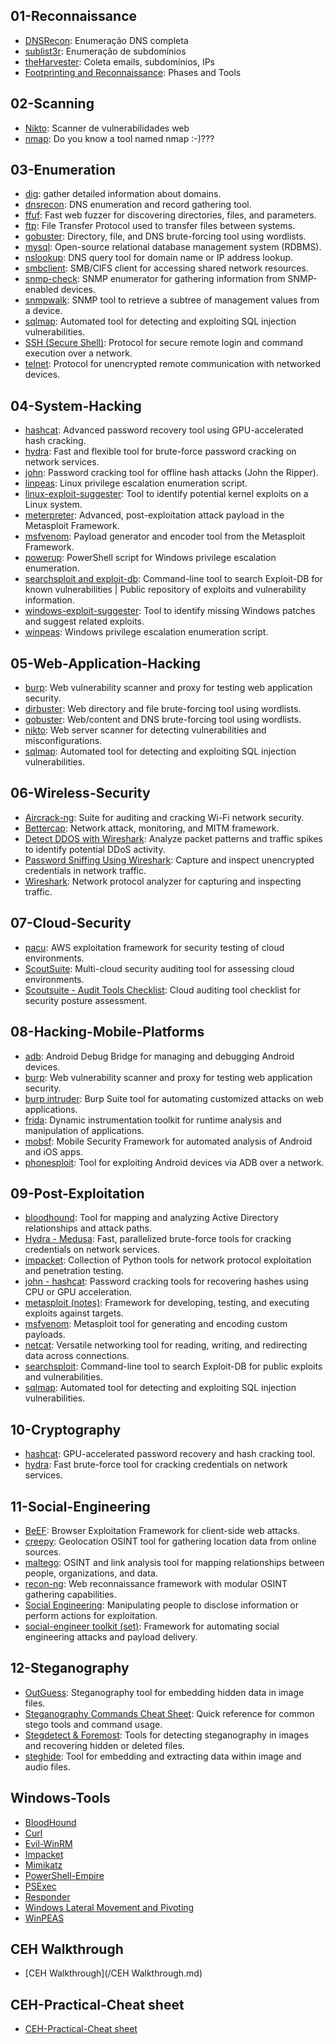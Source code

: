 ## 01-Reconnaissance
- [DNSRecon](/01-Reconnaissance/DNSRecon.md): Enumeração DNS completa
- [sublist3r](/01-Reconnaissance/sublist3r.md): Enumeração de subdomínios
- [theHarvester](/01-Reconnaissance/theHarvester.md): Coleta emails, subdomínios, IPs
- [Footprinting and Reconnaissance](/01-Reconnaissance/Footprinting%20and%20Reconnaissance.md): Phases and Tools

## 02-Scanning
- [Nikto](/02-Scanning/Nikto.md): Scanner de vulnerabilidades web
- [nmap](/02-Scanning/nmap.md): Do you know a tool named nmap :-)???

## 03-Enumeration
- [dig](/03-Enumeration/dig.md): gather detailed information about domains.
- [dnsrecon](/03-Enumeration/dnsrecon.md): DNS enumeration and record gathering tool.
- [ffuf](/03-Enumeration/ffuf.md): Fast web fuzzer for discovering directories, files, and parameters.
- [ftp](/03-Enumeration/ftp.md): File Transfer Protocol used to transfer files between systems.
- [gobuster](/03-Enumeration/gobuster.md): Directory, file, and DNS brute-forcing tool using wordlists.
- [mysql](/03-Enumeration/mysql.md): Open-source relational database management system (RDBMS).
- [nslookup](/03-Enumeration/nslookup.md): DNS query tool for domain name or IP address lookup.
- [smbclient](/03-Enumeration/smbclient.md): SMB/CIFS client for accessing shared network resources.
- [snmp-check](/03-Enumeration/snmp-check.md): SNMP enumerator for gathering information from SNMP-enabled devices.
- [snmpwalk](/03-Enumeration/snmpwalk.md): SNMP tool to retrieve a subtree of management values from a device.
- [sqlmap](/03-Enumeration/sqlmap.md): Automated tool for detecting and exploiting SQL injection vulnerabilities.
- [SSH (Secure Shell)](/03-Enumeration/SSH%20(Secure%20Shell).md): Protocol for secure remote login and command execution over a network.
- [telnet](/03-Enumeration/telnet.md): Protocol for unencrypted remote communication with networked devices.

## 04-System-Hacking
- [hashcat](/04-System-Hacking/hashcat.md): Advanced password recovery tool using GPU-accelerated hash cracking.
- [hydra](/04-System-Hacking/hydra.md): Fast and flexible tool for brute-force password cracking on network services.
- [john](/04-System-Hacking/john.md): Password cracking tool for offline hash attacks (John the Ripper).
- [linpeas](/04-System-Hacking/linpeas.md): Linux privilege escalation enumeration script.
- [linux-exploit-suggester](/04-System-Hacking/linux-exploit-suggester.md): Tool to identify potential kernel exploits on a Linux system.
- [meterpreter](/04-System-Hacking/meterpreter.md): Advanced, post-exploitation attack payload in the Metasploit Framework.
- [msfvenom](/04-System-Hacking/msfvenom.md): Payload generator and encoder tool from the Metasploit Framework.
- [powerup](/04-System-Hacking/powerup.md): PowerShell script for Windows privilege escalation enumeration.
- [searchsploit and exploit-db](/04-System-Hacking/searchsploit%20and%20exploit-db.md): Command-line tool to search Exploit-DB for known vulnerabilities | Public repository of exploits and vulnerability information.
- [windows-exploit-suggester](/04-System-Hacking/windows-exploit-suggester.md): Tool to identify missing Windows patches and suggest related exploits.
- [winpeas](/04-System-Hacking/winpeas.md): Windows privilege escalation enumeration script.

## 05-Web-Application-Hacking
- [burp](/05-Web-Application-Hacking/burp.md): Web vulnerability scanner and proxy for testing web application security.
- [dirbuster](/05-Web-Application-Hacking/dirbuster.md): Web directory and file brute-forcing tool using wordlists.
- [gobuster](/05-Web-Application-Hacking/gobuster.md): Web/content and DNS brute-forcing tool using wordlists.
- [nikto](/05-Web-Application-Hacking/nikto.md): Web server scanner for detecting vulnerabilities and misconfigurations.
- [sqlmap](/05-Web-Application-Hacking/sqlmap.md): Automated tool for detecting and exploiting SQL injection vulnerabilities.

## 06-Wireless-Security
- [Aircrack-ng](/06-Wireless-Security/Aircrack-ng.md): Suite for auditing and cracking Wi-Fi network security.
- [Bettercap](/06-Wireless-Security/Bettercap.md): Network attack, monitoring, and MITM framework.
- [Detect DDOS with Wireshark](/06-Wireless-Security/Detect%20DDOS%20with%20Wireshark.md): Analyze packet patterns and traffic spikes to identify potential DDoS activity.
- [Password Sniffing Using Wireshark](/06-Wireless-Security/Password%20Sniffing%20Using%20Wireshark.md): Capture and inspect unencrypted credentials in network traffic.
- [Wireshark](/06-Wireless-Security/Wireshark.md): Network protocol analyzer for capturing and inspecting traffic.

## 07-Cloud-Security
- [pacu](/07-Cloud-Security/pacu.md): AWS exploitation framework for security testing of cloud environments.
- [ScoutSuite](/07-Cloud-Security/ScoutSuite.md): Multi-cloud security auditing tool for assessing cloud environments.
- [Scoutsuite - Audit Tools Checklist](/07-Cloud-Security/Scoutsuite%20-%20Audit%20Tools%20Checklist.md): Cloud auditing tool checklist for security posture assessment.

## 08-Hacking-Mobile-Platforms
- [adb](/08-Hacking-Mobile-Platforms/adb.md): Android Debug Bridge for managing and debugging Android devices.
- [burp](/08-Hacking-Mobile-Platforms/burp.md): Web vulnerability scanner and proxy for testing web application security.
- [burp intruder](/08-Hacking-Mobile-Platforms/burp%20intruder.md): Burp Suite tool for automating customized attacks on web applications.
- [frida](/08-Hacking-Mobile-Platforms/frida.md): Dynamic instrumentation toolkit for runtime analysis and manipulation of applications.
- [mobsf](/08-Hacking-Mobile-Platforms/mobsf.md): Mobile Security Framework for automated analysis of Android and iOS apps.
- [phonesploit](/08-Hacking-Mobile-Platforms/phonesploit.md): Tool for exploiting Android devices via ADB over a network.

## 09-Post-Exploitation
- [bloodhound](/09-Post-Exploitation/bloodhound.md): Tool for mapping and analyzing Active Directory relationships and attack paths.
- [Hydra - Medusa](/09-Post-Exploitation/Hydra%20-%20Medusa.md): Fast, parallelized brute-force tools for cracking credentials on network services.
- [impacket](/09-Post-Exploitation/impacket.md): Collection of Python tools for network protocol exploitation and penetration testing.
- [john - hashcat](/09-Post-Exploitation/john%20-%20hashcat.md): Password cracking tools for recovering hashes using CPU or GPU acceleration.
- [metasploit (notes)](/09-Post-Exploitation/metasploit%20(notes).md): Framework for developing, testing, and executing exploits against targets.
- [msfvenom](/09-Post-Exploitation/msfvenom.md): Metasploit tool for generating and encoding custom payloads.
- [netcat](/09-Post-Exploitation/netcat.md): Versatile networking tool for reading, writing, and redirecting data across connections.
- [searchsploit](/09-Post-Exploitation/searchsploit.md): Command-line tool to search Exploit-DB for public exploits and vulnerabilities.
- [sqlmap](/09-Post-Exploitation/sqlmap.md): Automated tool for detecting and exploiting SQL injection vulnerabilities.

## 10-Cryptography
- [hashcat](/10-Cryptography/hashcat.md): GPU-accelerated password recovery and hash cracking tool.
- [hydra](/10-Cryptography/hydra.md): Fast brute-force tool for cracking credentials on network services.

## 11-Social-Engineering
- [BeEF](/11-Social-Engineering/BeEF.md): Browser Exploitation Framework for client-side web attacks.
- [creepy](/11-Social-Engineering/creepy.md): Geolocation OSINT tool for gathering location data from online sources.
- [maltego](/11-Social-Engineering/maltego.md): OSINT and link analysis tool for mapping relationships between people, organizations, and data.
- [recon-ng](/11-Social-Engineering/recon-ng.md): Web reconnaissance framework with modular OSINT gathering capabilities.
- [Social Engineering](/11-Social-Engineering/Social%20Engineering.md): Manipulating people to disclose information or perform actions for exploitation.
- [social-engineer toolkit (set)](/11-Social-Engineering/social-engineer%20toolkit%20(set).md): Framework for automating social engineering attacks and payload delivery.

## 12-Steganography
- [OutGuess](/12-Steganography/OutGuess.md): Steganography tool for embedding hidden data in image files.
- [Steganography Commands Cheat Sheet](/12-Steganography/Steganography%20Commands%20Cheat%20Sheet.md): Quick reference for common stego tools and command usage.
- [Stegdetect & Foremost](/12-Steganography/Stegdetect%20&%20Foremost.md): Tools for detecting steganography in images and recovering hidden or deleted files.
- [steghide](/12-Steganography/steghide.md): Tool for embedding and extracting data within image and audio files.

## Windows-Tools
- [BloodHound](/Windows-Tools/Windows-Tools/BloodHound.md)
- [Curl](/Windows-Tools/Curl.md)
- [Evil-WinRM](/Windows-Tools/Evil-WinRM.md)
- [Impacket](/Windows-Tools/Impacket.md)
- [Mimikatz](/Windows-Tools/Mimikatz.md)
- [PowerShell-Empire](/Windows-Tools/PowerShell-Empire.md)
- [PSExec](/Windows-Tools/PSExec.md)
- [Responder](/Windows-Tools/Responder.md)
- [Windows Lateral Movement and Pivoting](/Windows-Tools/Windows%20Lateral%20Movement%20and%20Pivoting.md)
- [WinPEAS](/Windows-Tools/Windows-Tools/WinPEAS.md)

## CEH Walkthrough
- [CEH Walkthrough](/CEH Walkthrough.md)

## CEH-Practical-Cheat sheet
- [CEH-Practical-Cheat sheet](/CEH-Practical-Cheat%20sheet.md)
